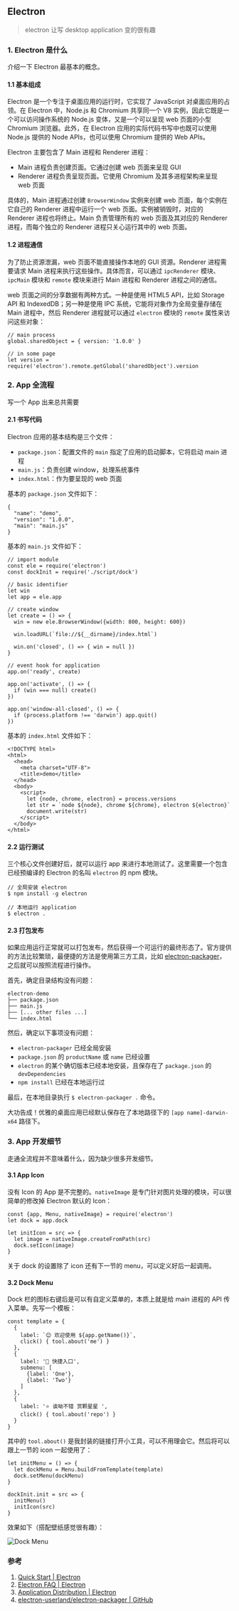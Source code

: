 ## Electron
> electron 让写 desktop application 变的很有趣

### 1. Electron 是什么

介绍一下 Electron 最基本的概念。

#### 1.1 基本组成

Electron 是一个专注于桌面应用的运行时，它实现了 JavaScript 对桌面应用的占领。在 Electron 中，Node.js 和 Chromium 共享同一个 V8 实例，因此它既是一个可以访问操作系统的 Node.js 变体，又是一个可以呈现 web 页面的小型 Chromium 浏览器。此外，在 Electron 应用的实际代码书写中也既可以使用 Node.js 提供的 Node APIs，也可以使用 Chromium 提供的 Web APIs。

Electron 主要包含了 Main 进程和 Renderer 进程：

- Main 进程负责创建页面。它通过创建 web 页面来呈现 GUI
- Renderer 进程负责呈现页面。它使用 Chromium 及其多进程架构来呈现 web 页面

具体的，Main 进程通过创建 `BrowserWindow` 实例来创建 web 页面，每个实例在它自己的 Renderer 进程中运行一个 web 页面。实例被销毁时，对应的 Renderer 进程也将终止。Main 负责管理所有的 web 页面及其对应的 Renderer 进程，而每个独立的 Renderer 进程只关心运行其中的 web 页面。

#### 1.2 进程通信

为了防止资源泄漏，web 页面不能直接操作本地的 GUI 资源。Renderer 进程需要请求 Main 进程来执行这些操作。具体而言，可以通过 `ipcRenderer` 模块、`ipcMain` 模块和 `remote` 模块来进行 Main 进程和 Renderer 进程之间的通信。

web 页面之间的分享数据有两种方式。一种是使用 HTML5 API，比如 Storage API 和 IndexedDB；另一种是使用 IPC 系统，它能将对象作为全局变量存储在 Main 进程中，然后 Renderer 进程就可以通过 `electron` 模块的 `remote` 属性来访问这些对象：

	// main process
	global.sharedObject = { version: '1.0.0' }

	// in some page
	let version = require('electron').remote.getGlobal('sharedObject').version

### 2. App 全流程

写一个 App 出来总共需要

#### 2.1 书写代码

Electron 应用的基本结构是三个文件：

- `package.json`：配置文件的 `main` 指定了应用的启动脚本，它将启动 main 进程
- `main.js`：负责创建 window，处理系统事件
- `index.html`：作为要呈现的 web 页面

基本的 `package.json` 文件如下：

	{
	  "name": "demo",
	  "version": "1.0.0",
	  "main": "main.js"
	}

基本的 `main.js` 文件如下：

	// import module
	const ele = require('electron')
	const dockInit = require('./script/dock')

	// basic identifier
	let win
	let app = ele.app

	// create window
	let create = () => {
	  win = new ele.BrowserWindow({width: 800, height: 600})

	  win.loadURL(`file://${__dirname}/index.html`)

	  win.on('closed', () => { win = null })
	}

	// event hook for application
	app.on('ready', create)

	app.on('activate', () => {
	  if (win === null) create()
	})

	app.on('window-all-closed', () => {
	  if (process.platform !== 'darwin') app.quit()
	})

基本的 `index.html` 文件如下：

	<!DOCTYPE html>
	<html>
	  <head>
	    <meta charset="UTF-8">
	    <title>demo</title>
	  </head>
	  <body>
	    <script>
	      let {node, chrome, electron} = process.versions
	      let str = `node ${node}, chrome ${chrome}, electron ${electron}`
	      document.write(str)
	    </script>
	  </body>
	</html>

#### 2.2 运行测试

三个核心文件创建好后，就可以运行 app 来进行本地测试了。这里需要一个包含已经预编译的 Electron 的名叫 `electron` 的 npm 模块。

	// 全局安装 electron
	$ npm install -g electron

	// 本地运行 application
	$ electron .

#### 2.3 打包发布

如果应用运行正常就可以打包发布，然后获得一个可运行的最终形态了。官方提供的方法比较繁琐，最便捷的方法是使用第三方工具，比如 [electron-packager](https://github.com/electron-userland/electron-packager)，之后就可以按照流程进行操作。

首先，确定目录结构没有问题：

	electron-demo
	├── package.json
	├── main.js
	├── [... other files ...]
	└── index.html

然后，确定以下事项没有问题：

- `electron-packager` 已经全局安装
- `package.json` 的 `productName` 或 `name` 已经设置
- `electron` 的某个确切版本已经本地安装，且保存在了 `package.json` 的 `devDependencies`
- `npm install` 已经在本地运行过

最后，在本地目录执行 `$ electron-packager .` 命令。

大功告成！优雅的桌面应用已经默认保存在了本地路径下的 `[app name]-darwin-x64` 路径下。

### 3. App 开发细节

走通全流程并不意味着什么，因为缺少很多开发细节。

#### 3.1 App Icon

没有 Icon 的 App 是不完整的。`nativeImage` 是专门针对图片处理的模块，可以很简单的修改掉 Electron 默认的 Icon：

	const {app, Menu, nativeImage} = require('electron')
	let dock = app.dock

	let initIcon = src => {
	  let image = nativeImage.createFromPath(src)
	  dock.setIcon(image)
	}

关于 dock 的设置除了 icon 还有下一节的 menu，可以定义好后一起调用。

#### 3.2 Dock Menu

Dock 栏的图标右键后是可以有自定义菜单的，本质上就是给 main 进程的 API 传入菜单。先写一个模板：

	const template = {
	  {
	    label: `😊 欢迎使用 ${app.getName()}`,
	    click() { tool.about('me') }
	  },
	  {
	    label: '👻 快捷入口',
	    submenu: [
	      {label: 'One'},
	      {label: 'Two'}
	    ]
	  },
	  {
	    label: '⭐️ 诶呦不错 赏颗星星 ',
	    click() { tool.about('repo') }
	  }
	}

其中的 `tool.about()` 是我封装的链接打开小工具，可以不用理会它。然后将可以跟上一节的 icon 一起使用了：

	let initMenu = () => {
	  let dockMenu = Menu.buildFromTemplate(template)
	  dock.setMenu(dockMenu)
	}

	dockInit.init = src => {
	  initMenu()
	  initIcon(src)
	}

效果如下（搭配壁纸感觉很有趣）：

![Dock Menu](../image/Electron-1.jpg)


### 参考
1. [Quick Start | Electron](https://electron.atom.io/docs/tutorial/quick-start/)
2. [Electron FAQ | Electron](https://electron.atom.io/docs/faq/)
3. [Application Distribution | Electron](https://electron.atom.io/docs/tutorial/application-distribution/)
4. [electron-userland/electron-packager | GitHub](https://github.com/electron-userland/electron-packager)
